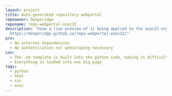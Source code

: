 ```yaml
---
layout: project
title: Auto-generated repository webportal
repoowner: Denperidge
reponame: repo-webportal-osoc22
description: "View a live preview of it being applied to the osoc22 org:
  https://denperidge.github.io/repo-webportal-osoc22/"
pro:
  - No external dependencies
  - No authentication nor webscraping necessary
con:
  - The .md template is built into the python code, making it difficult to change
  - Everything is loaded into one big page
tags:
  - python
  - html
  - css
  - osoc
---
```

